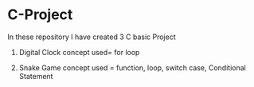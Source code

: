 # C-Project
In these repository I have created 3 C basic Project

1) Digital Clock
  concept used= for loop
  
2) Snake Game
  concept used = function, loop, switch case, Conditional Statement
